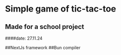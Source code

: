# Simple game of tic-tac-toe
## Made for a school project
####date: 27.11.24

##NextJs framework
##Bun compiler

